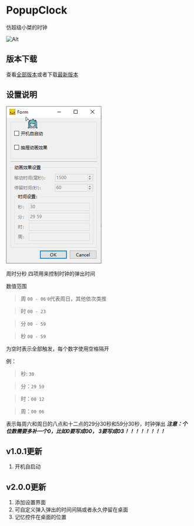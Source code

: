 # PopupClock
仿超级小桀的时钟

![Alt](https://repobeats.axiom.co/api/embed/8f909ccbea090049c56d63c46e847bc678b7a403.svg "Repobeats analytics image")

## 版本下载

查看[全部版本](https://github.com/beiklive/PopupClock/releases/)或者下载[最新版本](https://github.com/beiklive/PopupClock/releases/latest)

## 设置说明
[![image](img/202217912-5e430476-606e-4a9e-a20b-01c77198e133.png)](https://user-images.githubusercontent.com/73771431/202217912-5e430476-606e-4a9e-a20b-01c77198e133.png)

周时分秒 四项用来控制时钟的弹出时间

数值范围

> 周 `00 - 06`    `0`代表周日，其他依次类推

> 时 `00 - 23`

> 分 `00 - 59`

> 秒 `00 - 59`


为空时表示全部触发，每个数字使用空格隔开

例：

> 秒: `30`

> 分：`29 59`

> 时：`08 12`

> 周：`00 06`


表示每周六和周日的八点和十二点的29分30秒和59分30秒，时钟弹出
***注意：个位数需要多补一个0，比如0要写成00，  3要写成03！！！！！！！！***

## v1.0.1更新

1. 开机自启动



## v2.0.0更新

1. 添加设置界面
2. 可自定义弹入弹出的时间间隔或者永久停留在桌面
3. 记忆控件在桌面的位置


